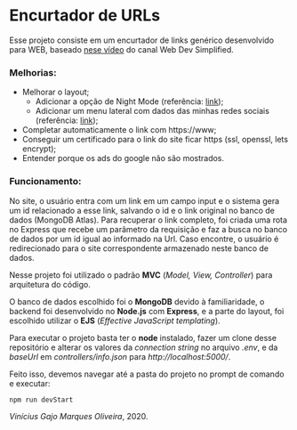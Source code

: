 # Encurtador de URLs

Esse projeto consiste em um encurtador de links genérico desenvolvido para WEB, baseado <a href="https://www.youtube.com/watch?v=SLpUKAGnm-g">nese vídeo</a> do canal Web Dev Simplified.

### Melhorias:

* Melhorar o layout;
  * Adicionar a opção de Night Mode (referência: <a href="https://willianjusten.com.br/adicionando-night-mode-no-seu-site/">link</a>);
  * Adicionar um menu lateral com dados das minhas redes sociais (referência: <a href="https://willianjusten.com.br/menu-sticky-e-smooth-scroll-com-css-puro/">link</a>);
* Completar automaticamente o link com https://www;
* Conseguir um certificado para o link do site ficar https (ssl, openssl, lets encrypt);
* Entender porque os ads do google não são mostrados.

### Funcionamento:
No site, o usuário entra com um link em um campo input e o sistema gera um id relacionado a esse link, salvando o id e o link original no banco de dados (MongoDB Atlas). Para recuperar o link completo, foi criada uma rota no Express que recebe um parâmetro da requisição e faz a busca no banco de dados por um id igual ao informado na Url. Caso encontre, o usuário é redirecionado para o site correspondente armazenado neste banco de dados.

Nesse projeto foi utilizado o padrão <strong>MVC</strong> (<i>Model, View, Controller</i>) para arquitetura do código.

O banco de dados escolhido foi o <strong>MongoDB</strong> devido à familiaridade, o backend foi desenvolvido no <strong>Node.js</strong> com <strong>Express</strong>, e a parte do layout, foi escolhido utilizar o <strong>EJS</strong> (<i>Effective JavaScript templating</i>).

Para executar o projeto basta ter o <strong>node</strong> instalado, fazer um clone desse repositório e alterar os valores da <i>connection string</i> no arquivo <i>.env</i>, e da <i>baseUrl</i> em <i>controllers/info.json</i> para <i>http://localhost:5000/</i>.

Feito isso, devemos navegar até a pasta do projeto no prompt de comando e executar:

~~~
npm run devStart
~~~

<i>Vinícius Gajo Marques Oliveira</i>, 2020.
